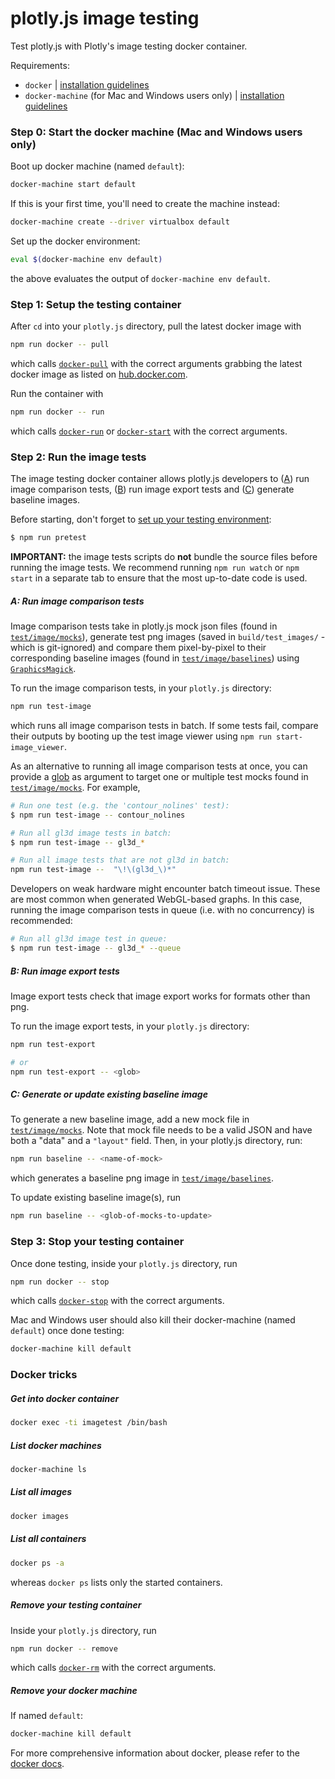 # plotly.js image testing

Test plotly.js with Plotly's image testing docker container.

Requirements:
- `docker` | [installation guidelines][docker-install]
- `docker-machine` (for Mac and Windows users only) | [installation guidelines][docker-machine-install]

### Step 0: Start the docker machine (Mac and Windows users only)

Boot up docker machine (named `default`):

```bash
docker-machine start default
```

If this is your first time, you'll need to create the machine instead:

```bash
docker-machine create --driver virtualbox default
```

Set up the docker environment:

```bash
eval $(docker-machine env default)
```

the above evaluates the output of `docker-machine env default`.


### Step 1: Setup the testing container

After `cd` into your `plotly.js` directory, pull the latest docker image with

```bash
npm run docker -- pull
```

which calls [`docker-pull`][docker-pull] with the correct arguments grabbing the
latest docker image as listed on [hub.docker.com][docker-hub].

Run the container with

```bash
npm run docker -- run
```

which calls [`docker-run`][docker-run] or [`docker-start`][docker-start] with
the correct arguments.


### Step 2: Run the image tests

The image testing docker container allows plotly.js developers to
([A](#a-run-image-comparison-tests)) run image comparison tests,
([B](#b-run-image-export-tests)) run image export tests and
([C](#c-generate-or-update-existing-baseline-image)) generate baseline images.

Before starting, don't forget to [set up your testing environment](https://github.com/plotly/plotly.js/blob/master/CONTRIBUTING.md#development):

```bash
$ npm run pretest
```

**IMPORTANT:** the image tests scripts do **not** bundle the source files before
running the image tests. We recommend running `npm run watch` or `npm start` in
a separate tab to ensure that the most up-to-date code is used.

##### A: Run image comparison tests

Image comparison tests take in plotly.js mock json files (found in
[`test/image/mocks`][mocks]), generate test png images (saved in
`build/test_images/` - which is git-ignored) and compare them pixel-by-pixel to
their corresponding baseline images (found in
[`test/image/baselines`][baselines]) using [`GraphicsMagick`][gm].

To run the image comparison tests, in your `plotly.js` directory:

```bash
npm run test-image
```

which runs all image comparison tests in batch. If some tests fail, compare their outputs
by booting up the test image viewer using `npm run start-image_viewer`.

As an alternative to running all image comparison tests at once, you can provide
a [glob][glob] as argument to target one or multiple test mocks found in
[`test/image/mocks`][mocks].
For example,

```bash
# Run one test (e.g. the 'contour_nolines' test):
$ npm run test-image -- contour_nolines

# Run all gl3d image tests in batch:
$ npm run test-image -- gl3d_*

# Run all image tests that are not gl3d in batch:
npm run test-image --  "\!\(gl3d_\)*"
```

Developers on weak hardware might encounter batch timeout issue. These are most
common when generated WebGL-based graphs. In this case, running the image
comparison tests in queue (i.e. with no concurrency) is recommended:

```bash
# Run all gl3d image test in queue:
$ npm run test-image -- gl3d_* --queue
```

##### B: Run image export tests

Image export tests check that image export works for formats other than png.

To run the image export tests, in your `plotly.js` directory:

```bash
npm run test-export

# or
npm run test-export -- <glob>
```

##### C: Generate or update existing baseline image

To generate a new baseline image, add a new mock file in
[`test/image/mocks`][mocks]. Note that mock file needs to be a valid JSON and
have both a "data" and a `"layout"` field. Then, in your plotly.js directory,
run:

```bash
npm run baseline -- <name-of-mock>
```

which generates a baseline png image in [`test/image/baselines`][baselines].

To update existing baseline image(s), run

```bash
npm run baseline -- <glob-of-mocks-to-update>
```


### Step 3: Stop your testing container

Once done testing, inside your `plotly.js` directory, run

```bash
npm run docker -- stop
```

which calls [`docker-stop`][docker-stop] with the correct arguments.

Mac and Windows user should also kill their docker-machine (named `default`) once done testing:

```bash
docker-machine kill default
```

### Docker tricks

##### Get into docker container

```bash
docker exec -ti imagetest /bin/bash
```

##### List docker machines

```bash
docker-machine ls
```

##### List all images

```bash
docker images
```

##### List all containers

```bash
docker ps -a
```

whereas `docker ps` lists only the started containers.

##### Remove your testing container

Inside your `plotly.js` directory, run

```bash
npm run docker -- remove
```

which calls [`docker-rm`][docker-rm] with the correct arguments.

##### Remove your docker machine

If named `default`:

```bash
docker-machine kill default
```

For more comprehensive information about docker, please refer to the [docker docs](http://docs.docker.com/).

[mocks]: https://github.com/plotly/plotly.js/tree/master/test/image/mocks
[baselines]: https://github.com/plotly/plotly.js/tree/master/test/image/baselines
[docker-install]: http://docs.docker.com/engine/installation/
[docker-machine-install]: https://docs.docker.com/machine/install-machine/
[docker-hub]: https://hub.docker.com/r/plotly/testbed/tags/
[docker-pull]: https://docs.docker.com/engine/reference/commandline/pull/
[docker-run]: https://docs.docker.com/engine/reference/commandline/run/
[docker-start]: https://docs.docker.com/engine/reference/commandline/start/
[docker-stop]: https://docs.docker.com/engine/reference/commandline/stop/
[docker-rm]: https://docs.docker.com/engine/reference/commandline/rm/
[gm]: https://github.com/aheckmann/gm
[glob]: https://github.com/isaacs/node-glob

